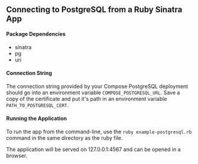 ## Connecting to PostgreSQL from a Ruby Sinatra App

#### Package Dependencies
* sinatra
* pg
* uri

#### Connection String
The connection string provided by your Compose PostgreSQL deployment should go into an environment variable `COMPOSE_POSTGRESQL_URL`.
Save a copy of the certificate and put it's path in an environment variable `PATH_TO_POSTGRESQL_CERT`.

#### Running the Application
To run the app from the command-line, use the `ruby example-postgresql.rb` command in the same directory as the ruby file.

The application will be served on 127.0.0.1:4567 and can be opened in a browser.
